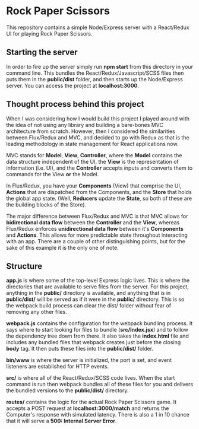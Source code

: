 # Rock Paper Scissors

This repository contains a simple Node/Express server with a React/Redux UI for playing Rock Paper Scissors.

## Starting the server

In order to fire up the server simply run **npm start** from this directory in your command line. This bundles the React/Redux/Javascript/SCSS files then puts them in the **public/dist** folder, and then starts up the Node/Express server. You can access the project at **localhost:3000**.

## Thought process behind this project

When I was considering how I would build this project I played around with the idea of not using any library and building a bare-bones MVC architecture from scratch. However, then I considered the similarities between Flux/Redux and MVC, and decided to go with Redux as that is the leading methodology in state management for React applications now.

MVC stands for **Model**, **View**, **Controller**, where the **Model** contains the data structure independent of the UI, the **View** is the representation of information (i.e. UI), and the **Controller** accepts inputs and converts them to commands for the View **or** the Model.

In Flux/Redux, you have your **Components** (View) that comprise the UI, **Actions** that are dispatched from the Components, and the **Store** that holds the global app state. (Well, **Reducers** update the **State**, so both of these are the building blocks of the Store).

The major difference between Flux/Redux and MVC is that MVC allows for **bidirectional data flow** between the **Controller** and the **View**, whereas Flux/Redux enforces **unidirectional data flow** between it's **Components** and **Actions**. This allows for more predictable state throughout interacting with an app. There are a couple of other distinguishing points, but for the sake of this example it is the only one of note.

## Structure

**app.js** is where some of the top-level Express logic lives. This is where the directories that are available to serve files from the server. For this project, anything in the **public/** directory is available, and anything that is in **public/dist/** will be served as if it were in the **public/** directory. This is so the webpack build process can clear the dist/ folder without fear of removing any other files.

**webpack.js** contains the configuration for the webpack bundling process. It says where to start looking for files to bundle (**src/Index.jsx**) and to follow the dependency tree down from there. It also takes the **index.html** file and includes any bundled files that webpack creates just before the closing **body** tag. It then puts these files into the **public/dist/** folder.

**bin/www** is where the server is initialized, the port is set, and event listeners are established for HTTP events.

**src/** is where all of the React/Redux/SCSS code lives. When the start command is run then webpack bundles all of these files for you and delivers the bundled versions to the **public/dist/** directory.

**routes/** contains the logic for the actual Rock Paper Scissors game. It accepts a POST request at **localhost:3000/match** and returns the Computer's response with simulated latency. There is also a 1 in 10 chance that it will serve a **500: Internal Server Error**.
